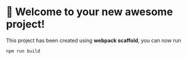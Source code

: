 # 🚀 Welcome to your new awesome project!

This project has been created using **webpack scaffold**, you can now run

```
npm run build
```
